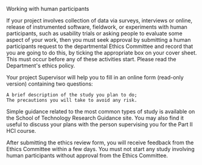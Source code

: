 Working with human participants

If your project involves collection of data via surveys, interviews or online, release of instrumented software, fieldwork, or experiments with human participants, such as usability trials or asking people to evaluate some aspect of your work, then you must seek approval by submitting a human participants request to the departmental Ethics Committee and record that you are going to do this, by ticking the appropriate box on your cover sheet.  This must occur before any of these activities start. Please read the Department's ethics policy.

Your project Supervisor will help you to fill in an online form (read-only version) containing two questions:

    A brief description of the study you plan to do;
    The precautions you will take to avoid any risk.

Simple guidance related to the most common types of study is available on the School of Technology Research Guidance site.  You may also find it useful to discuss your plans with the person supervising you for the Part II HCI course.

After submitting the ethics review form, you will receive feedback from the Ethics Committee within a few days. You must not start any study involving human participants without approval from the Ethics Committee.